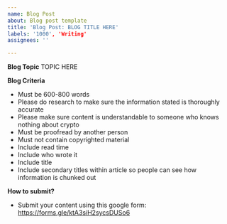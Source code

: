 ```yaml
---
name: Blog Post
about: Blog post template
title: 'Blog Post: BLOG TITLE HERE'
labels: '1000', 'Writing'
assignees: ''

---
```


**Blog Topic**
TOPIC HERE

**Blog Criteria**
- Must be 600-800 words
- Please do research to make sure the information stated is thoroughly accurate
- Please make sure content is understandable to someone who knows nothing about crypto
- Must be proofread by another person
- Must not contain copyrighted material
- Include read time
- Include who wrote it
- Include title
- Include secondary titles within article so people can see how information is chunked out

**How to submit?**
- Submit your content using this google form: https://forms.gle/ktA3siH2sycsDUSo6
